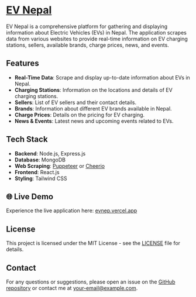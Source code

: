 # [EV Nepal](#ev-nepal)

EV Nepal is a comprehensive platform for gathering and displaying information about Electric Vehicles (EVs) in Nepal. The application scrapes data from various websites to provide real-time information on EV charging stations, sellers, available brands, charge prices, news, and events.

## Features

-   **Real-Time Data**: Scrape and display up-to-date information about EVs in Nepal.
-   **Charging Stations**: Information on the locations and details of EV charging stations.
-   **Sellers**: List of EV sellers and their contact details.
-   **Brands**: Information about different EV brands available in Nepal.
-   **Charge Prices**: Details on the pricing for EV charging.
-   **News & Events**: Latest news and upcoming events related to EVs.

## Tech Stack

-   **Backend**: Node.js, Express.js
-   **Database**: MongoDB
-   **Web Scraping**: [Puppeteer](https://github.com/puppeteer/puppeteer) or [Cheerio](https://github.com/cheeriojs/cheerio)
-   **Frontend**: React.js
-   **Styling**: Tailwind CSS

## 🌐 Live Demo

Experience the live application here: [evnep.vercel.app](https://evnep.vercel.app)

## License

This project is licensed under the MIT License - see the [LICENSE](LICENSE) file for details.

## Contact

For any questions or suggestions, please open an issue on the [GitHub repository](https://github.com/pradipchaudhary/evnepal) or contact me at [your-email@example.com](mailto:your-email@example.com).
